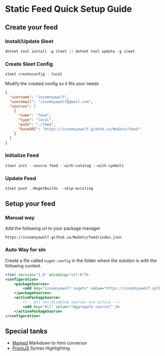 # Static Feed Quick Setup Guide

## Create your feed

### Install/Update Sleet

```powershell
dotnet tool install -g sleet || dotnet tool update -g sleet
```

### Create Sleet Config

```powershell
sleet createconfig --local
```

Modify the created config so it fits your needs

```json
{
  "username": "insomnyawolf",
  "useremail": "insomnyawolf@gmail.com",
  "sources": [
    {
      "name": "feed",
      "type": "local",
      "path": "./feed",
      "baseURI": "https://insomnyawolf.github.io/NuGets/feed/"
    }
  ]
}
```

### Initialize Feed

```powershell
sleet init --source feed --with-catalog --with-symbols
```

### Update Feed

```powershell
sleet push ./NugetBuilds --skip-existing
```

## Setup your feed

### Manual way

Add the following url to your package manager

```plaintext
https://insomnyawolf.github.io/NuGets/feed/index.json
```

### Auto Way for sln

Create a file called ``nuget.config`` in the folder where the solution is with the following content.

```xml
<?xml version="1.0" encoding="utf-8"?>
<configuration>
	<packageSources>
		<add key="insomnyawolf nugets" value="https://insomnyawolf.github.io/NuGets/feed/index.json" />
	</packageSources>
	<activePackageSource>
		<!-- All non-disabled sources are active -->
		<add key="All" value="(Aggregate source)" />
	</activePackageSource>
</configuration>
```

## Special tanks

* [Marked](https://github.com/markedjs/marked) Markdown to html conversor
* [PrismJS](https://github.com/PrismJS/prism) Syntax Highlighting
